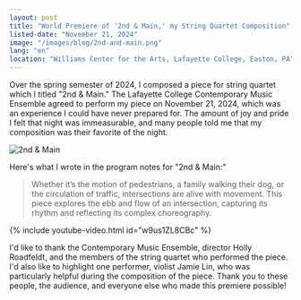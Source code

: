 ```yaml
---
layout: post
title: "World Premiere of '2nd & Main,' my String Quartet Composition"
listed-date: "November 21, 2024"
image: "/images/blog/2nd-and-main.png"
lang: "en"
location: "Williams Center for the Arts, Lafayette College, Easton, PA"
---
```


Over the spring semester of 2024, I composed a piece for string quartet which I titled "2nd & Main." The Lafayette
College Contemporary Music Ensemble agreed to perform my piece on November 21, 2024, which was an experience I could
have never prepared for. The amount of joy and pride I felt that night was immeasurable, and many people told me that my
composition was their favorite of the night.

![2nd & Main](/images/blog/2nd-and-main.png)

Here's what I wrote in the program notes for "2nd & Main:"

> Whether it’s the motion of pedestrians, a family walking
> their dog, or the circulation of traffic, intersections are alive
> with movement. This piece explores the ebb and flow of an
> intersection, capturing its rhythm and reflecting its complex
> choreography.

{% include youtube-video.html id="w9us1ZL8CBc" %}

I'd like to thank the Contemporary Music Ensemble, director Holly Roadfeldt, and the members of the string quartet who
performed the piece. I'd also like to highlight one performer, violist Jamie Lin, who was particularly helpful during
the composition of the piece. Thank you to these people, the audience, and everyone else who made this premiere
possible!